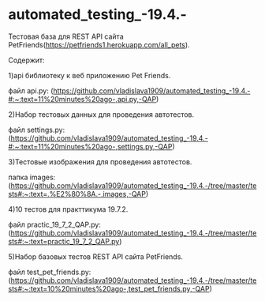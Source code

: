 # automated_testing_-19.4.-
Тестовая база для REST API сайта PetFriends(https://petfriends1.herokuapp.com/all_pets).

Содержит:

1)api библиотеку к веб приложению Pet Friends. 

файл api.py: 
(https://github.com/vladislava1909/automated_testing_-19.4.-#:~:text=11%20minutes%20ago-,api.py,-QAP)

2)Набор тестовых данных для проведения автотестов.

файл settings.py: 
(https://github.com/vladislava1909/automated_testing_-19.4.-#:~:text=11%20minutes%20ago-,settings.py,-QAP)

3)Тестовые изображения для проведения автотестов. 

папка images: (https://github.com/vladislava1909/automated_testing_-19.4.-/tree/master/tests#:~:text=.%E2%80%8A.-,images,-QAP)

4)10 тестов для практтикума 19.7.2. 

файл practic_19_7_2_QAP.py:(https://github.com/vladislava1909/automated_testing_-19.4.-/tree/master/tests#:~:text=practic_19_7_2_QAP.py)

5)Набор базовых тестов REST API сайта PetFriends. 

файл test_pet_friends.py:
(https://github.com/vladislava1909/automated_testing_-19.4.-/tree/master/tests#:~:text=10%20minutes%20ago-,test_pet_friends.py,-QAP)
